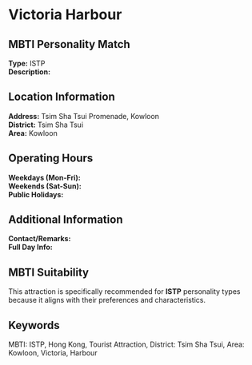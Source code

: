 # Victoria Harbour

## MBTI Personality Match
**Type:** ISTP  
**Description:** 

## Location Information
**Address:** Tsim Sha Tsui Promenade, Kowloon  
**District:** Tsim Sha Tsui  
**Area:** Kowloon

## Operating Hours
**Weekdays (Mon-Fri):**   
**Weekends (Sat-Sun):**   
**Public Holidays:** 

## Additional Information
**Contact/Remarks:**   
**Full Day Info:** 

## MBTI Suitability
This attraction is specifically recommended for **ISTP** personality types because it aligns with their preferences and characteristics.

## Keywords
MBTI: ISTP, Hong Kong, Tourist Attraction, District: Tsim Sha Tsui, Area: Kowloon, Victoria, Harbour
